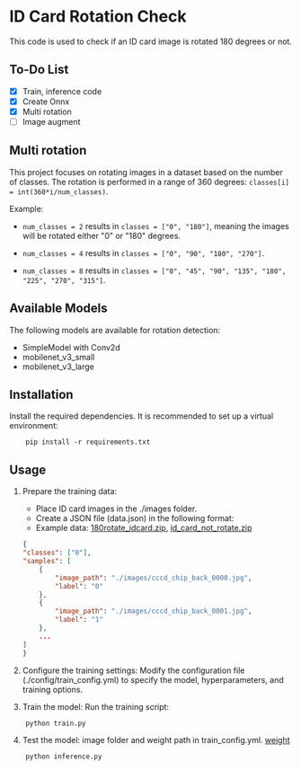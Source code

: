 # ID Card Rotation Check

This code is used to check if an ID card image is rotated 180 degrees or not.

## To-Do List

- [x] Train, inference code
- [x] Create Onnx 
- [x] Multi rotation
- [ ] Image augment

## Multi rotation
This project focuses on rotating images in a dataset based on the number of classes. The rotation is performed in a range of 360 degrees: `classes[i] = int(360*i/num_classes)`.

Example:

- `num_classes = 2` results in `classes = ["0", "180"]`, meaning the images will be rotated either "0" or "180" degrees.

- `num_classes = 4` results in `classes = ["0", "90", "180", "270"]`.

- `num_classes = 8` results in `classes = ["0", "45", "90", "135", "180", "225", "270", "315"]`.


## Available Models

The following models are available for rotation detection:

- SimpleModel with Conv2d
- mobilenet_v3_small
- mobilenet_v3_large

## Installation
Install the required dependencies. It is recommended to set up a virtual environment:
```shell
    pip install -r requirements.txt
```

## Usage
1. Prepare the training data:
    - Place ID card images in the ./images folder.
    - Create a JSON file (data.json) in the following format:
    - Example data: [180rotate_idcard.zip](https://drive.google.com/file/d/1xna55g1wbEliMpPFpg72xQI8d8HkGcG2/view?usp=sharing), [id_card_not_rotate.zip](https://drive.google.com/file/d/1suO5nXOefQW1k5nF-Js1dOFndzmsis-J/view?usp=drive_link)

    ```json
    {
    "classes": ["0"],
    "samples": [
        {
            "image_path": "./images/cccd_chip_back_0000.jpg",
            "label": "0"
        },
        {
            "image_path": "./images/cccd_chip_back_0001.jpg",
            "label": "1"
        },
        ...
    ]
    }
    ```

2. Configure the training settings: Modify the configuration file (./config/train_config.yml) to specify the model, hyperparameters, and training options.


3. Train the model: Run the training script:
```shell
    python train.py
```


4. Test the model: image folder and weight path in train_config.yml. [weight](https://drive.google.com/drive/folders/1Vq7OzlVwTjkxw2t_dycA1Trga3kqDH7f?usp=drive_link)
```shell
    python inference.py
```
    
